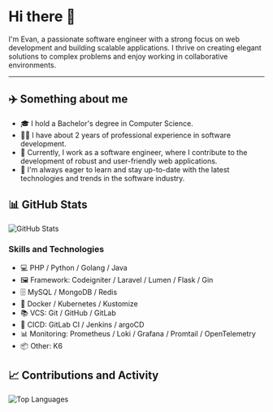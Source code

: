 # Hi there 👋

I'm Evan, a passionate software engineer with a strong focus on web development and building scalable applications.
I thrive on creating elegant solutions to complex problems and enjoy working in collaborative environments.

<hr>

## ✈️ Something about me

- 🎓 I hold a Bachelor's degree in Computer Science.
- 👨‍💻 I have about 2 years of professional experience in software development.
- 💼 Currently, I work as a software engineer, where I contribute to the development of robust and user-friendly web applications.
- 🌱 I'm always eager to learn and stay up-to-date with the latest technologies and trends in the software industry.

## 📊 GitHub Stats

![GitHub Stats](https://github-readme-stats.vercel.app/api?username=ycchuang99&show_icons=true&theme=radical)

### Skills and Technologies

- 💻 PHP / Python / Golang / Java
- 🖼️ Framework: Codeigniter / Laravel / Lumen / Flask / Gin
- 🗄️ MySQL / MongoDB / Redis
- 🐳 Docker / Kubernetes / Kustomize
- 📚 VCS: Git / GitHub / GitLab
- 🔄 CICD: GitLab CI / Jenkins / argoCD
- 📊 Monitoring: Prometheus / Loki / Grafana / Promtail / OpenTelemetry
- 📦 Other: K6

## 📈 Contributions and Activity

![Top Languages](https://github-readme-stats.vercel.app/api/top-langs/?username=ycchuang99&layout=compact&theme=radical)
